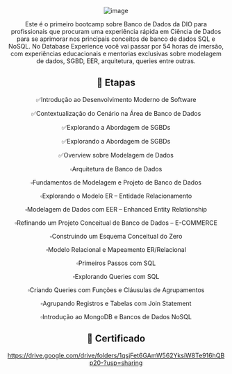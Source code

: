 <div align="center">

![image](https://user-images.githubusercontent.com/89542446/188333966-dd991c4d-feab-40e8-ba32-41adef95836f.png) 




Este é o primeiro bootcamp sobre Banco de Dados da DIO para profissionais que procuram uma experiência rápida em Ciência de Dados para se aprimorar nos principais conceitos de banco de dados SQL e NoSQL. No Database Experience você vai passar por 54 horas de imersão, com experiências educacionais e mentorias exclusivas sobre modelagem de dados, SGBD, EER, arquitetura, queries entre outras.

## 📌 Etapas
✅Introdução ao Desenvolvimento Moderno de Software

✅Contextualização do Cenário na Área de Banco de Dados

✅Explorando a Abordagem de SGBDs

✅Explorando a Abordagem de SGBDs

✅Overview sobre Modelagem de Dados

▫️Arquitetura de Banco de Dados

▫️Fundamentos de Modelagem e Projeto de Banco de Dados

▫️Explorando o Modelo ER – Entidade Relacionamento

▫️Modelagem de Dados com EER – Enhanced Entity Relationship

▫️Refinando um Projeto Conceitual de Banco de Dados – E-COMMERCE

▫️Construindo um Esquema Conceitual do Zero

▫️Modelo Relacional e Mapeamento ER/Relacional

▫️Primeiros Passos com SQL

▫️Explorando Queries com SQL

▫️Criando Queries com Funções e Cláusulas de Agrupamentos

▫️Agrupando Registros e Tabelas com Join Statement

▫️Introdução ao MongoDB e Bancos de Dados NoSQL

## 🔗 Certificado
https://drive.google.com/drive/folders/1qsjFet6GAmW562YksiW8Te916hQBp20-?usp=sharing

</div>

